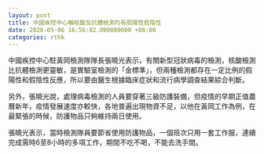 ```yaml
---
layout: post
title: 中國疾控中心稱核酸及抗體檢測均有假陽性假陰性
date: 2020-05-06 16:56:02.000000000 +08:00
categories: rthk
---
```


中國疾控中心駐黃岡檢測隊隊長張曉光表示，有關新型冠狀病毒的檢測，核酸檢測比抗體檢測更靈敏，是實驗室檢測的「金標準」，但兩種檢測都存在一定比例的假陽性和假陰性反應，所以要由醫生根據臨床症狀和流行病學調查結果綜合判斷。

另外，張曉光說，處理病毒檢測的人員要穿著三級防護裝備，但疫情的早期正值農曆新年，疫情發展速度亦較快，各地普遍出現物資不足，以他在黃岡工作為例，在最緊張的時候，防護物品只夠維持兩日使用。

張曉光表示，當時檢測隊員要節省使用防護物品，一個班次只用一套工作服，連續完成需時6至8小時的多項工作，期間不吃不喝，不能去洗手間。
